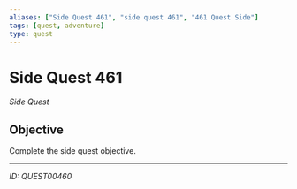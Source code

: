 ```yaml
---
aliases: ["Side Quest 461", "side quest 461", "461 Quest Side"]
tags: [quest, adventure]
type: quest
---
```


# Side Quest 461

*Side Quest*

## Objective
Complete the side quest objective.

---
*ID: QUEST00460*